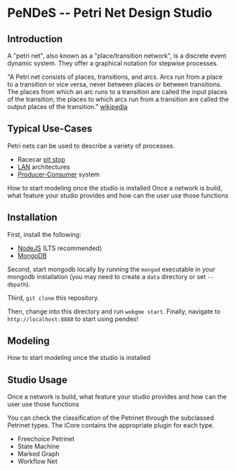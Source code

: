 # PeNDeS -- Petri Net Design Studio

## Introduction

A "petri net", also known as a "place/transition network", is a discrete event dynamic system. They offer a graphical notation for stepwise processes. 

"A Petri net consists of places, transitions, and arcs. Arcs run from a place to a transition or vice versa, never between places or between transitions. The places from which an arc runs to a transition are called the input places of the transition; the places to which arcs run from a transition are called the output places of the transition." [wikipedia](https://en.wikipedia.org/wiki/Petri_net)

## Typical Use-Cases
Petri nets can be used to describe a variety of processes. 

- Racecar [pit stop](http://www.lindstaedt.com.br/simuljogos/petriNets.pdf)
- [LAN](https://www.intechopen.com/books/petri-nets-applications) architectures
- [Producer-Consumer](https://inst.eecs.berkeley.edu/~ee249/fa07/discussions/PetriNets-Murata.pdf) system

How to start modeling once the studio is installed
Once a network is build, what feature your studio provides and how can the user use
those functions

## Installation
First, install the following:
- [NodeJS](https://nodejs.org/en/) (LTS recommended)
- [MongoDB](https://www.mongodb.com/)

Second, start mongodb locally by running the `mongod` executable in your mongodb installation (you may need to create a `data` directory or set `--dbpath`).

Third, `git clone` this repository.

Then, change into this directory and run `webgme start`. Finally, navigate to `http://localhost:8888` to start using pendes!

## Modeling
How to start modeling once the studio is installed

## Studio Usage
Once a network is build, what feature your studio provides and how can the user use
those functions


You can check the classification of the Petrinet through the subclassed Petrinet types. The iCore contains the appropriate plugin for each type.

* Freechoice Petrinet
* State Machine
* Marked Graph
* Workflow Net
